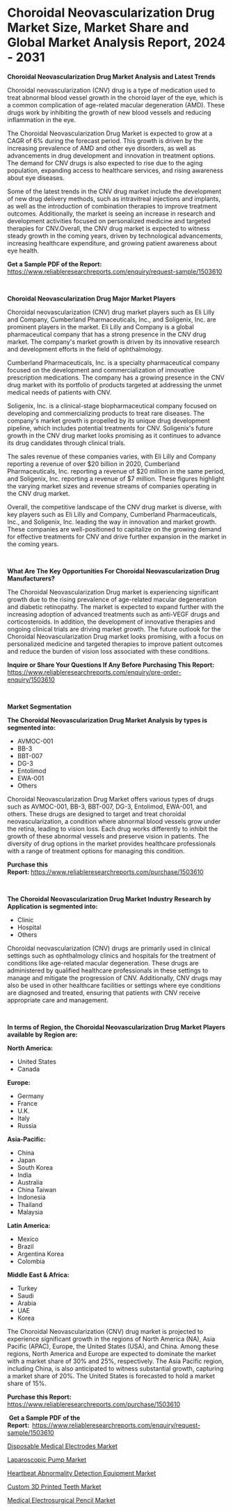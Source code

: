 <p><h1>Choroidal Neovascularization Drug Market Size, Market Share and Global Market Analysis Report, 2024 - 2031</h1></p><p><strong>Choroidal Neovascularization Drug Market Analysis and Latest Trends</strong></p>
<p><p>Choroidal neovascularization (CNV) drug is a type of medication used to treat abnormal blood vessel growth in the choroid layer of the eye, which is a common complication of age-related macular degeneration (AMD). These drugs work by inhibiting the growth of new blood vessels and reducing inflammation in the eye.</p><p>The Choroidal Neovascularization Drug Market is expected to grow at a CAGR of 6% during the forecast period. This growth is driven by the increasing prevalence of AMD and other eye disorders, as well as advancements in drug development and innovation in treatment options. The demand for CNV drugs is also expected to rise due to the aging population, expanding access to healthcare services, and rising awareness about eye diseases.</p><p>Some of the latest trends in the CNV drug market include the development of new drug delivery methods, such as intravitreal injections and implants, as well as the introduction of combination therapies to improve treatment outcomes. Additionally, the market is seeing an increase in research and development activities focused on personalized medicine and targeted therapies for CNV.Overall, the CNV drug market is expected to witness steady growth in the coming years, driven by technological advancements, increasing healthcare expenditure, and growing patient awareness about eye health.</p></p>
<p><strong>Get a Sample PDF of the Report:&nbsp;</strong> <a href="https://www.reliableresearchreports.com/enquiry/request-sample/1503610">https://www.reliableresearchreports.com/enquiry/request-sample/1503610</a></p>
<p>&nbsp;</p>
<p><strong>Choroidal Neovascularization Drug Major Market Players</strong></p>
<p><p>Choroidal neovascularization (CNV) drug market players such as Eli Lilly and Company, Cumberland Pharmaceuticals, Inc., and Soligenix, Inc. are prominent players in the market. Eli Lilly and Company is a global pharmaceutical company that has a strong presence in the CNV drug market. The company's market growth is driven by its innovative research and development efforts in the field of ophthalmology.</p><p>Cumberland Pharmaceuticals, Inc. is a specialty pharmaceutical company focused on the development and commercialization of innovative prescription medications. The company has a growing presence in the CNV drug market with its portfolio of products targeted at addressing the unmet medical needs of patients with CNV.</p><p>Soligenix, Inc. is a clinical-stage biopharmaceutical company focused on developing and commercializing products to treat rare diseases. The company's market growth is propelled by its unique drug development pipeline, which includes potential treatments for CNV. Soligenix's future growth in the CNV drug market looks promising as it continues to advance its drug candidates through clinical trials.</p><p>The sales revenue of these companies varies, with Eli Lilly and Company reporting a revenue of over $20 billion in 2020, Cumberland Pharmaceuticals, Inc. reporting a revenue of $20 million in the same period, and Soligenix, Inc. reporting a revenue of $7 million. These figures highlight the varying market sizes and revenue streams of companies operating in the CNV drug market.</p><p>Overall, the competitive landscape of the CNV drug market is diverse, with key players such as Eli Lilly and Company, Cumberland Pharmaceuticals, Inc., and Soligenix, Inc. leading the way in innovation and market growth. These companies are well-positioned to capitalize on the growing demand for effective treatments for CNV and drive further expansion in the market in the coming years.</p></p>
<p>&nbsp;</p>
<p><strong>What Are The Key Opportunities For Choroidal Neovascularization Drug Manufacturers?</strong></p>
<p><p>The Choroidal Neovascularization Drug market is experiencing significant growth due to the rising prevalence of age-related macular degeneration and diabetic retinopathy. The market is expected to expand further with the increasing adoption of advanced treatments such as anti-VEGF drugs and corticosteroids. In addition, the development of innovative therapies and ongoing clinical trials are driving market growth. The future outlook for the Choroidal Neovascularization Drug market looks promising, with a focus on personalized medicine and targeted therapies to improve patient outcomes and reduce the burden of vision loss associated with these conditions.</p></p>
<p><strong>Inquire or Share Your Questions If Any Before Purchasing This Report:</strong> <a href="https://www.reliableresearchreports.com/enquiry/pre-order-enquiry/1503610">https://www.reliableresearchreports.com/enquiry/pre-order-enquiry/1503610</a></p>
<p>&nbsp;</p>
<p><strong>Market Segmentation</strong></p>
<p><strong>The Choroidal Neovascularization Drug Market Analysis by types is segmented into:</strong></p>
<p><ul><li>AVMOC-001</li><li>BB-3</li><li>BBT-007</li><li>DG-3</li><li>Entolimod</li><li>EWA-001</li><li>Others</li></ul></p>
<p><p>Choroidal Neovascularization Drug Market offers various types of drugs such as AVMOC-001, BB-3, BBT-007, DG-3, Entolimod, EWA-001, and others. These drugs are designed to target and treat choroidal neovascularization, a condition where abnormal blood vessels grow under the retina, leading to vision loss. Each drug works differently to inhibit the growth of these abnormal vessels and preserve vision in patients. The diversity of drug options in the market provides healthcare professionals with a range of treatment options for managing this condition.</p></p>
<p><strong>Purchase this Report:&nbsp;</strong><a href="https://www.reliableresearchreports.com/purchase/1503610">https://www.reliableresearchreports.com/purchase/1503610</a></p>
<p>&nbsp;</p>
<p><strong>The Choroidal Neovascularization Drug Market Industry Research by Application is segmented into:</strong></p>
<p><ul><li>Clinic</li><li>Hospital</li><li>Others</li></ul></p>
<p><p>Choroidal neovascularization (CNV) drugs are primarily used in clinical settings such as ophthalmology clinics and hospitals for the treatment of conditions like age-related macular degeneration. These drugs are administered by qualified healthcare professionals in these settings to manage and mitigate the progression of CNV. Additionally, CNV drugs may also be used in other healthcare facilities or settings where eye conditions are diagnosed and treated, ensuring that patients with CNV receive appropriate care and management.</p></p>
<p>&nbsp;</p>
<p><strong>In terms of Region, the Choroidal Neovascularization Drug Market Players available by Region are:</strong></p>
<p>
    <p> <strong> North America: </strong>
        <ul>
            <li>United States</li>
            <li>Canada</li>
        </ul>
        </p> 
    <p> <strong> Europe: </strong>
        <ul>
            <li>Germany</li>
            <li>France</li>
            <li>U.K.</li>
            <li>Italy</li>
            <li>Russia</li>
        </ul>
        </p> 
    <p> <strong> Asia-Pacific: </strong>
        <ul>
            <li>China</li>
            <li>Japan</li>
            <li>South Korea</li>
            <li>India</li>
            <li>Australia</li>
            <li>China Taiwan</li>
            <li>Indonesia</li>
            <li>Thailand</li>
            <li>Malaysia</li>
        </ul>
        </p> 
    <p> <strong> Latin America: </strong>
        <ul>
            <li>Mexico</li>
            <li>Brazil</li>
            <li>Argentina Korea</li>
            <li>Colombia</li>
        </ul>
        </p> 
    <p> <strong> Middle East & Africa: </strong>
        <ul>
            <li>Turkey</li>
            <li>Saudi</li>
            <li>Arabia</li>
            <li>UAE</li>
            <li>Korea</li>
        </ul>
    </p>
    </p>
<p><p>The Choroidal Neovascularization (CNV) drug market is projected to experience significant growth in the regions of North America (NA), Asia Pacific (APAC), Europe, the United States (USA), and China. Among these regions, North America and Europe are expected to dominate the market with a market share of 30% and 25%, respectively. The Asia Pacific region, including China, is also anticipated to witness substantial growth, capturing a market share of 20%. The United States is forecasted to hold a market share of 15%.</p></p>
<p><strong>Purchase this Report: </strong><a href="https://www.reliableresearchreports.com/purchase/1503610">https://www.reliableresearchreports.com/purchase/1503610</a></p>
<p>&nbsp;<strong>Get a Sample PDF of the Report:&nbsp;&nbsp;</strong><a href="https://www.reliableresearchreports.com/enquiry/request-sample/1503610">https://www.reliableresearchreports.com/enquiry/request-sample/1503610</a></p>
<p><strong></strong></p>
<p><p><a href="https://medium.com/@fernjenkins4565/disposable-medical-electrodes-market-furnishes-information-on-market-share-market-trends-and-b2b0ceb6eea8">Disposable Medical Electrodes Market</a></p><p><a href="https://medium.com/@janrussell6445/analyzing-laparoscopic-pump-market-global-industry-perspective-and-forecast-2024-to-2031-2eaa781aca50">Laparoscopic Pump Market</a></p><p><a href="https://medium.com/@damionrunte/heartbeat-abnormality-detection-equipment-market-insights-into-market-cagr-market-trends-and-3296fac886bc">Heartbeat Abnormality Detection Equipment Market</a></p><p><a href="https://medium.com/@damionrunte/custom-3d-printed-teeth-market-exploring-market-share-market-trends-and-future-growth-6487b04bffc5">Custom 3D Printed Teeth Market</a></p><p><a href="https://medium.com/@janrussell6445/analyzing-medical-electrosurgical-pencil-market-global-industry-perspective-and-forecast-2024-to-8a685db9eba6">Medical Electrosurgical Pencil Market</a></p></p>